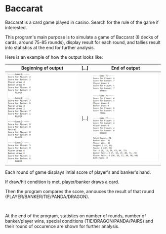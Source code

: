 # Baccarat

Baccarat is a card game played in casino. Search for the rule of the game if interested.

This program's main purpose is to simulate a game of Baccarat (8 decks of cards, around 75-85 rounds), display result for each round, 
and tallies result into statistics at the end for further analysis. 

Here is an example of how the output looks like:

Beginning of output | [...] | End of output
------------------- | ----- | -------------
<img src="img/output1.PNG" width="398"> | [...] | <img src="img/output2.PNG" width="398">

Each round of game displays intial score of player's and banker's hand.

If draw/hit condition is met, player/banker draws a card.

Then the program compares the score, annouces the result of that round (PLAYER/BANKER/TIE/PANDA/DRAGON).

<br/>

At the end of the program, statistics on number of rounds, number of banker/player wins, special conditions (TIE/DRAGON/PANDA/PAIRS) 
and their round of occurence are shown for further analysis.


